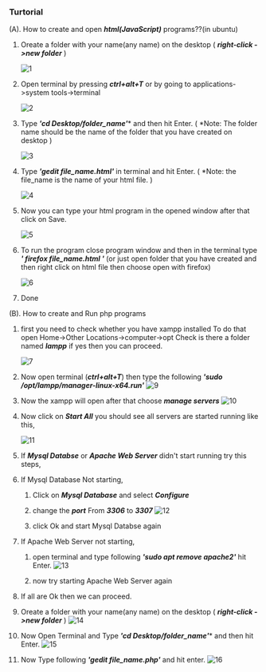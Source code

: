 ### Turtorial
(A). How to create and open ***html(JavaScript)*** programs??(in ubuntu) 

1. Oreate a folder with your name(any name) on the desktop 
 ( ***right-click ->new folder*** )
   
   ![1](https://user-images.githubusercontent.com/101159818/227761929-2971b3af-6e0d-4746-96a1-6a9f8c30c08d.png)
2. Open terminal by pressing ***ctrl+alt+T*** or by going to applications->system tools->terminal
 
   ![2](https://user-images.githubusercontent.com/101159818/227762004-680d18bf-1944-49b5-813f-1f4eba778e9d.png)
3. Type ***'cd Desktop/folder_name'**** and then hit Enter.
  ( *Note: The folder name should be the name of the folder that you have created on desktop )
   
   ![3](https://user-images.githubusercontent.com/101159818/227762116-280a86de-e3bb-488a-84d0-10679e963449.png)
4. Type ***'gedit file_name.html'*** in terminal and hit Enter. ( *Note: the file_name is the name of your html file. )

   ![4](https://user-images.githubusercontent.com/101159818/227762211-2b6e944d-5533-4678-b787-47785d9c1714.png)
5. Now you can type your html program in the opened window after that click on Save.
   
   ![5](https://user-images.githubusercontent.com/101159818/227762276-8c53b05e-64b4-41ab-b451-ae93a830a84b.png)
6. To run the program close program window and then in the terminal type ***' firefox file_name.html '***
   (or just open folder that you have created and then right click on html file then choose open with firefox)
   
   ![6](https://user-images.githubusercontent.com/101159818/227762388-4231fd09-f92b-46c5-99dc-42869b005a39.png)
   
7. Done

(B). How to create and Run php programs
 
1. first you need to check whether you have xampp installed
   To do that open Home->Other Locations->computer->opt
   Check is there a folder named ***lampp*** if yes then you can proceed.
   
   ![7](https://user-images.githubusercontent.com/101159818/227763659-4ccbd3f9-b2f5-4fa4-80e6-25a77afa889e.png)
2. Now open terminal (***ctrl+alt+T***) then type the following ***'sudo /opt/lampp/manager-linux-x64.run'***
   ![9](https://user-images.githubusercontent.com/101159818/227763812-2f225c73-9642-42a4-933a-fb17cc18698a.png)

3. Now the xampp will open after that choose ***manage servers***
   ![10](https://user-images.githubusercontent.com/101159818/227763870-242b23b6-54bf-403c-9c47-3f0d7e03606c.png)
4. Now click on ***Start All*** you should see all servers are started running like this,
   
   ![11](https://user-images.githubusercontent.com/101159818/227763969-79a11772-0fba-4ca5-ac0e-329525d0598c.png)
   
5. If ***Mysql Databse*** or ***Apache Web Server*** didn't start running try this steps,
6. 
   If Mysql Database Not starting,
      1) Click on ***Mysql Database*** and select ***Configure***
      2) change the ***port*** From ***3306*** to ***3307***
      ![12](https://user-images.githubusercontent.com/101159818/227764205-8b970eea-6252-4fa8-8f3c-bcb9c5c843ae.png)

      3) click Ok and start Mysql Databse again
7. If Apache Web Server not starting,
   1) open terminal and type following ***'sudo apt remove apache2'*** hit Enter.
   ![13](https://user-images.githubusercontent.com/101159818/227764564-80780855-19b1-4671-8131-f68a9d1ce669.png)

   3) now try starting Apache Web Server again
8. If all are Ok then we can proceed.
9. Oreate a folder with your name(any name) on the desktop 
 ( ***right-click ->new folder*** )
![14](https://user-images.githubusercontent.com/101159818/227764830-42ea914b-7c8d-420d-8d2d-d83586ce2116.png)

10. Now Open Terminal and Type ***'cd Desktop/folder_name'**** and then hit Enter.
    ![15](https://user-images.githubusercontent.com/101159818/227764864-966427d3-8889-4116-9632-3a054fae5f5b.png)
11. Now Type following ***'gedit file_name.php'*** and hit enter.
    ![16](https://user-images.githubusercontent.com/101159818/227764950-87e80a80-8956-41fb-8de0-0e5b05b6eb27.png)

